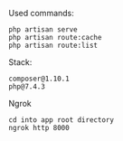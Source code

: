 Used commands:

    php artisan serve
    php artisan route:cache
    php artisan route:list

Stack:

    composer@1.10.1
    php@7.4.3

Ngrok

    cd into app root directory
    ngrok http 8000
